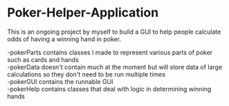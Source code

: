 # Poker-Helper-Application

This is an ongoing project by myself to build a GUI to help people calculate odds of having a winning hand in poker.<br>

-pokerParts contains classes I made to represent various parts of poker such as cards and hands<br>
-pokerData doesn't contain much at the moment but will store data of large calculations so they don't need to be run multiple times<br>
-pokerGUI contains the runnable GUI<br>
-pokerHelp contains classes that deal with logic in determining winning hands<br>
